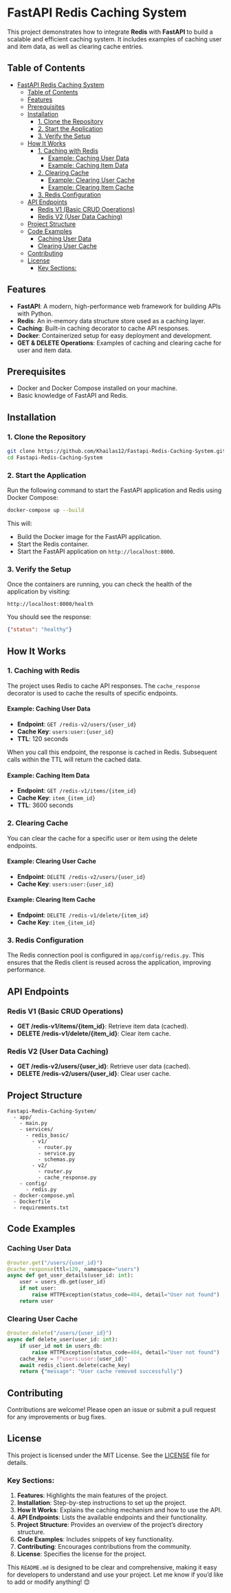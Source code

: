 # FastAPI Redis Caching System

This project demonstrates how to integrate **Redis** with **FastAPI** to build a scalable and efficient caching system. It includes examples of caching user and item data, as well as clearing cache entries.


## Table of Contents
- [FastAPI Redis Caching System](#fastapi-redis-caching-system)
  - [Table of Contents](#table-of-contents)
  - [Features](#features)
  - [Prerequisites](#prerequisites)
  - [Installation](#installation)
    - [1. Clone the Repository](#1-clone-the-repository)
    - [2. Start the Application](#2-start-the-application)
    - [3. Verify the Setup](#3-verify-the-setup)
  - [How It Works](#how-it-works)
    - [1. Caching with Redis](#1-caching-with-redis)
      - [Example: Caching User Data](#example-caching-user-data)
      - [Example: Caching Item Data](#example-caching-item-data)
    - [2. Clearing Cache](#2-clearing-cache)
      - [Example: Clearing User Cache](#example-clearing-user-cache)
      - [Example: Clearing Item Cache](#example-clearing-item-cache)
    - [3. Redis Configuration](#3-redis-configuration)
  - [API Endpoints](#api-endpoints)
    - [Redis V1 (Basic CRUD Operations)](#redis-v1-basic-crud-operations)
    - [Redis V2 (User Data Caching)](#redis-v2-user-data-caching)
  - [Project Structure](#project-structure)
  - [Code Examples](#code-examples)
    - [Caching User Data](#caching-user-data)
    - [Clearing User Cache](#clearing-user-cache)
  - [Contributing](#contributing)
  - [License](#license)
    - [Key Sections:](#key-sections)

## Features
- **FastAPI**: A modern, high-performance web framework for building APIs with Python.
- **Redis**: An in-memory data structure store used as a caching layer.
- **Caching**: Built-in caching decorator to cache API responses.
- **Docker**: Containerized setup for easy deployment and development.
- **GET & DELETE Operations**: Examples of caching and clearing cache for user and item data.

## Prerequisites
- Docker and Docker Compose installed on your machine.
- Basic knowledge of FastAPI and Redis.

## Installation

### 1. Clone the Repository
```bash
git clone https://github.com/Khailas12/Fastapi-Redis-Caching-System.git
cd Fastapi-Redis-Caching-System
```

### 2. Start the Application
Run the following command to start the FastAPI application and Redis using Docker Compose:
```bash
docker-compose up --build
```

This will:
- Build the Docker image for the FastAPI application.
- Start the Redis container.
- Start the FastAPI application on `http://localhost:8000`.

### 3. Verify the Setup
Once the containers are running, you can check the health of the application by visiting:
```
http://localhost:8000/health
```

You should see the response:
```json
{"status": "healthy"}
```

## How It Works

### 1. Caching with Redis
The project uses Redis to cache API responses. The `cache_response` decorator is used to cache the results of specific endpoints.

#### Example: Caching User Data
- **Endpoint**: `GET /redis-v2/users/{user_id}`
- **Cache Key**: `users:user:{user_id}`
- **TTL**: 120 seconds

When you call this endpoint, the response is cached in Redis. Subsequent calls within the TTL will return the cached data.

#### Example: Caching Item Data
- **Endpoint**: `GET /redis-v1/items/{item_id}`
- **Cache Key**: `item_{item_id}`
- **TTL**: 3600 seconds

### 2. Clearing Cache
You can clear the cache for a specific user or item using the delete endpoints.

#### Example: Clearing User Cache
- **Endpoint**: `DELETE /redis-v2/users/{user_id}`
- **Cache Key**: `users:user:{user_id}`

#### Example: Clearing Item Cache
- **Endpoint**: `DELETE /redis-v1/delete/{item_id}`
- **Cache Key**: `item_{item_id}`

### 3. Redis Configuration
The Redis connection pool is configured in `app/config/redis.py`. This ensures that the Redis client is reused across the application, improving performance.

## API Endpoints

### Redis V1 (Basic CRUD Operations)
- **GET /redis-v1/items/{item_id}**: Retrieve item data (cached).
- **DELETE /redis-v1/delete/{item_id}**: Clear item cache.

### Redis V2 (User Data Caching)
- **GET /redis-v2/users/{user_id}**: Retrieve user data (cached).
- **DELETE /redis-v2/users/{user_id}**: Clear user cache.

## Project Structure
```
Fastapi-Redis-Caching-System/
  - app/
    - main.py
    - services/
      - redis_basic/
        - v1/
          - router.py
          - service.py
          - schemas.py
        - v2/
          - router.py
          - cache_response.py
    - config/
      - redis.py
  - docker-compose.yml
  - Dockerfile
  - requirements.txt
```

## Code Examples

### Caching User Data
```python
@router.get("/users/{user_id}")
@cache_response(ttl=120, namespace="users")
async def get_user_details(user_id: int):
    user = users_db.get(user_id)
    if not user:
        raise HTTPException(status_code=404, detail="User not found")
    return user
```

### Clearing User Cache
```python
@router.delete("/users/{user_id}")
async def delete_user(user_id: int):
    if user_id not in users_db:
        raise HTTPException(status_code=404, detail="User not found")
    cache_key = f"users:user:{user_id}"
    await redis_client.delete(cache_key)
    return {"message": "User cache removed successfully"}
```

## Contributing
Contributions are welcome! Please open an issue or submit a pull request for any improvements or bug fixes.

## License
This project is licensed under the MIT License. See the [LICENSE](LICENSE) file for details.
### Key Sections:
1. **Features**: Highlights the main features of the project.
2. **Installation**: Step-by-step instructions to set up the project.
3. **How It Works**: Explains the caching mechanism and how to use the API.
4. **API Endpoints**: Lists the available endpoints and their functionality.
5. **Project Structure**: Provides an overview of the project’s directory structure.
6. **Code Examples**: Includes snippets of key functionality.
7. **Contributing**: Encourages contributions from the community.
8. **License**: Specifies the license for the project.

This `README.md` is designed to be clear and comprehensive, making it easy for developers to understand and use your project. Let me know if you’d like to add or modify anything! 😊


